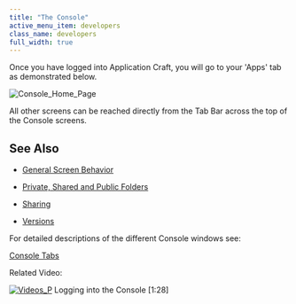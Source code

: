 ```yaml
---
title: "The Console"
active_menu_item: developers
class_name: developers
full_width: true
---
```



Once you have logged into Application Craft, you will go to your 'Apps' tab as demonstrated below.

![Console\_Home\_Page](/img/docs/console_home_page.zoom42.png)

All other screens can be reached directly from the Tab Bar across the top of the Console screens.

## **See Also**

 - [General Screen Behavior](general-screen-behavior)

 - [Private, Shared and Public Folders](private-shared-and-public-fol)

 - [Sharing](sharing)

 - [Versions](versions)

For detailed descriptions of the different Console windows see:

[Console Tabs](console-tabs/)

Related Video:

[![Videos\_P](/img/docs/videos_p.png)](http://www.youtube.com/v/56jct5SJLIo?autoplay=1&hd=1&fs=1&showsearch=0&rel=0&) Logging into the Console [1:28]

